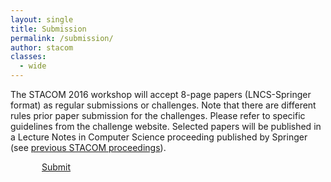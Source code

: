 ```yaml
---
layout: single
title: Submission
permalink: /submission/
author: stacom
classes:
  - wide
---
```


The STACOM 2016 workshop will accept 8-page papers (LNCS-Springer format) as regular submissions or challenges. Note that there are different rules prior paper submission for the challenges. Please refer to specific guidelines from the challenge website. Selected papers will be published in a Lecture Notes in Computer Science proceeding published by Springer (see [previous STACOM proceedings](https://stacom.github.io)).

<div style="text-align: left;"><a href="https://ocs.springer.com/ocs/en/home/STACOM2017" target="_blank" class="btn btn--info btn--large" style="padding-left: 50px; padding-right: 50px;">Submit</a></div>